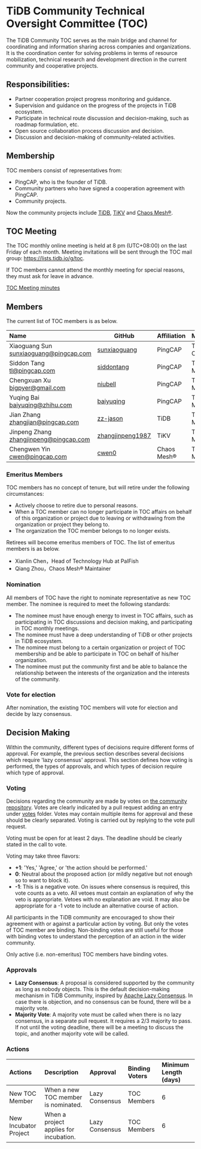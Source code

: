 # TiDB Community Technical Oversight Committee (TOC)

The TiDB Community TOC serves as the main bridge and channel for coordinating and information sharing across companies and organizations. It is the coordination center for solving problems in terms of resource mobilization, technical research and development direction in the current community and cooperative projects.

## Responsibilities:

- Partner cooperation project progress monitoring and guidance.
- Supervision and guidance on the progress of the projects in TiDB ecosystem.
- Participate in technical route discussion and decision-making, such as roadmap formulation, etc.
- Open source collaboration process discussion and decision.
- Discussion and decision-making of community-related activities.

## Membership

TOC members consist of representatives from:

- PingCAP, who is the founder of TiDB.
- Community partners who have signed a cooperation agreement with PingCAP.
- Community projects.

Now the community projects include [TiDB](https://github.com/pingcap/tidb), [TiKV](https://github.com/tikv/tikv) and [Chaos Mesh®](https://github.com/chaos-mesh/chaos-mesh).

## TOC Meeting

The TOC monthly online meeting is held at 8 pm (UTC+08:00) on the last Friday of each month. Meeting invitations will be sent through the TOC mail group: https://lists.tidb.io/g/toc. 

If TOC members cannot attend the monthly meeting for special reasons, they must ask for leave in advance.

[TOC Meeting minutes](https://docs.google.com/document/d/1m9Uk-JkqO_KaSZaLjL47hW1L_2Bp-yW1StCuGQzOFTk/edit)

## Members

The current list of TOC members is as below.

| Name                                   | GitHub                                                  | Affiliation | Membership   |
| :------------------------------------- | ------------------------------------------------------- | ----------- | :----------- |
| Xiaoguang Sun sunxiaoguang@pingcap.com | [sunxiaoguang](https://github.com/sunxiaoguang)         | PingCAP     | TOC Chairman |
| Siddon Tang tl@pingcap.com             | [siddontang](https://github.com/siddontang)             | PingCAP     | TOC Member   |
| Chengxuan Xu bigpyer@gmail.com         | [niubell](https://github.com/niubell)                   | PingCAP     | TOC Member   |
| Yuqing Bai baiyuqing@zhihu.com         | [baiyuqing](https://github.com/baiyuqing)               | PingCAP     | TOC Member   |
| Jian Zhang zhangjian@pingcap.com       | [zz-jason](https://github.com/zz-jason)                 | TiDB        | TOC Member   |
| Jinpeng Zhang zhangjinpeng@pingcap.com | [zhangjinpeng1987](https://github.com/zhangjinpeng1987) | TiKV        | TOC Member   |
| Chengwen Yin cwen@pingcap.com          | [cwen0](https://github.com/cwen0)                       | Chaos Mesh® | TOC Member   |

### Emeritus Members

TOC members has no concept of tenure, but will retire under the following circumstances:

- Actively choose to retire due to personal reasons.
- When a TOC member can no longer participate in TOC affairs on behalf of this organization or project due to leaving or withdrawing from the organization or project they belong to.
- The organization the TOC member belongs to no longer exists.

Retirees will become emeritus members of TOC. The list of emeritus members is as below.

- Xianlin Chen，Head of Technology Hub at PalFish
- Qiang Zhou，Chaos Mesh® Maintainer

### Nomination

All members of TOC have the right to nominate representative as new TOC member. The nominee is required to meet the following standards:

- The nominee must have enough energy to invest in TOC affairs, such as participating in TOC discussions and decision making, and participating in TOC monthly meetings.
- The nominee must have a deep understanding of TiDB or other projects in TiDB ecosystem.
- The nominee must belong to a certain organization or project of TOC membership and be able to participate in TOC on behalf of his/her organization.
- The nominee must put the community first and be able to balance the relationship between the interests of the organization and the interests of the community.

### Vote for election

After nomination, the existing TOC members will vote for election and decide by lazy consensus.

## Decision Making

Within the community, different types of decisions require different forms of approval. For example, the previous section describes several decisions which require 'lazy consensus' approval. This section defines how voting is performed, the types of approvals, and which types of decision require which type of approval.

### Voting

Decisions regarding the community are made by votes on [the community repository](https://github.com/pingcap/community). Votes are clearly indicated by a pull request adding an entry under [votes](/votes/README.md) folder. Votes may contain multiple items for approval and these should be clearly separated. Voting is carried out by replying to the vote pull request.

Voting must be open for at least 2 days. The deadline should be clearly stated in the call to vote.

Voting may take three flavors:

* **+1**: 'Yes,' 'Agree,' or 'the action should be performed.'
* **0**: Neutral about the proposed action (or mildly negative but not enough so to want to block it).
* **-1**: This is a negative vote. On issues where consensus is required, this vote counts as a veto. All vetoes must contain an explanation of why the veto is appropriate. Vetoes with no explanation are void. It may also be appropriate for a -1 vote to include an alternative course of action.

All participants in the TiDB community are encouraged to show their agreement with or against a particular action by voting. But only the votes of TOC member are binding. Non-binding votes are still useful for those with binding votes to understand the perception of an action in the wider community.

Only active (i.e. non-emeritus) TOC members have binding votes.

### Approvals

* **Lazy Consensus**: A proposal is considered supported by the community as long as nobody objects. This is the default decision-making mechanism in TiDB Community, inspired by [Apache Lazy Consensus](https://www.apache.org/foundation/glossary.html#LazyConsensus). In case there is objection, and no consensus can be found, there will be a majority vote.
* **Majority Vote**: A majority vote must be called when there is no lazy consensus, in a separate pull request. It requires a 2/3 majority to pass. If not until the voting deadline, there will be a meeting to discuss the topic, and another majority vote will be called.

### Actions

| Actions               | Description                            | Approval       | Binding Voters | Minimum Length (days) |
| :-------------------- | :------------------------------------- | :------------- | :------------- | :-------------------- |
| New TOC Member        | When a new TOC member is nominated.    | Lazy Consensus | TOC Members    | 6                     |
| New Incubator Project | When a project applies for incubation. | Lazy Consensus | TOC Members    | 6                     |
